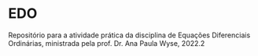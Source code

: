 # EDO
Repositório para a atividade prática da disciplina de Equações Diferenciais Ordinárias, ministrada pela prof. Dr. Ana Paula Wyse, 2022.2
